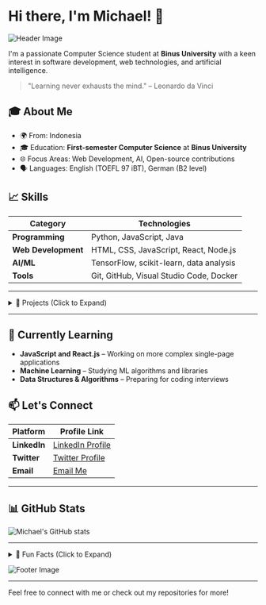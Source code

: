 # Hi there, I'm Michael! 👋

![Header Image](images/ado2wp)

I'm a passionate Computer Science student at **Binus University** with a keen interest in software development, web technologies, and artificial intelligence.

> "Learning never exhausts the mind." – Leonardo da Vinci

## 🎓 About Me
- 🌍 From: Indonesia
- 🎓 Education: **First-semester Computer Science** at **Binus University**
- 🌐 Focus Areas: Web Development, AI, Open-source contributions
- 🗣️ Languages: English (TOEFL 97 iBT), German (B2 level)

## 📈 Skills

| Category             | Technologies                                             |
|----------------------|----------------------------------------------------------|
| **Programming**      | Python, JavaScript, Java                                 |
| **Web Development**  | HTML, CSS, JavaScript, React, Node.js                    |
| **AI/ML**            | TensorFlow, scikit-learn, data analysis                  |
| **Tools**            | Git, GitHub, Visual Studio Code, Docker                  |

---

<details>
  <summary>🚀 Projects (Click to Expand)</summary>

| Project Name       | Description                                                                                                 | Tech Stack               | Link                       |
|--------------------|-------------------------------------------------------------------------------------------------------------|--------------------------|----------------------------|
| **Project 1**      | A web application to [describe project purpose, unique feature]                                             | HTML, CSS, JavaScript    | [View on GitHub](https://github.com/yourusername/project1) |
| **Project 2**      | An AI-based tool for [description of functionality and impact]                                              | Python, TensorFlow       | [View on GitHub](https://github.com/yourusername/project2) |
| **Project 3**      | A chatbot using [describe feature or target audience]                                                       | Python, NLTK             | [View on GitHub](https://github.com/yourusername/project3) |

</details>

---

## 🌱 Currently Learning
- **JavaScript and React.js** – Working on more complex single-page applications
- **Machine Learning** – Studying ML algorithms and libraries
- **Data Structures & Algorithms** – Preparing for coding interviews

## 📫 Let's Connect
| Platform          | Profile Link                                                     |
|-------------------|-------------------------------------------------------------------|
| **LinkedIn**      | [LinkedIn Profile](https://linkedin.com/in/your-profile)          |
| **Twitter**       | [Twitter Profile](https://twitter.com/yourprofile)                |
| **Email**         | [Email Me](mailto:your-email@example.com)                         |

---

## 📊 GitHub Stats

![Michael's GitHub stats](https://github-readme-stats.vercel.app/api?username=yourusername&show_icons=true&theme=radical)

---

<details>
  <summary>🌟 Fun Facts (Click to Expand)</summary>
  
  - 🎸 I enjoy playing guitar in my free time.
  - 🌱 I have a small garden where I grow herbs.
  - 🎮 I'm an avid gamer and enjoy RPG and strategy games.
  
</details>

![Footer Image](https://yourimageurl.com/footer-image.jpg)

---

Feel free to connect with me or check out my repositories for more!
